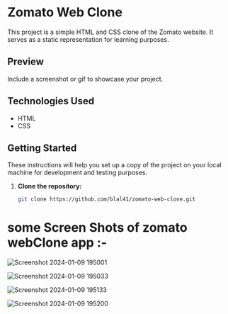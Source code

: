 # Zomato Web Clone

This project is a simple HTML and CSS clone of the Zomato website. It serves as a static representation for learning purposes.

## Preview

Include a screenshot or gif to showcase your project.

## Technologies Used

- HTML
- CSS

## Getting Started

These instructions will help you set up a copy of the project on your local machine for development and testing purposes.

1. **Clone the repository:**

   ```bash
   git clone https://github.com/blal41/zomato-web-clone.git
# some Screen Shots of zomato webClone app :-

![Screenshot 2024-01-09 195001](https://github.com/blal41/Zomato-Web-Clone/assets/123180729/c2f5f45c-3a1f-4de8-85b2-ce4a10afc47f)

![Screenshot 2024-01-09 195033](https://github.com/blal41/Zomato-Web-Clone/assets/123180729/1eae3322-2138-4e54-9fa5-413a0a5f0837)

![Screenshot 2024-01-09 195133](https://github.com/blal41/Zomato-Web-Clone/assets/123180729/03234989-3d14-46a6-8957-c28505b24b69)

![Screenshot 2024-01-09 195200](https://github.com/blal41/Zomato-Web-Clone/assets/123180729/6168309a-ce4f-4f91-88c3-033d307af04b)


